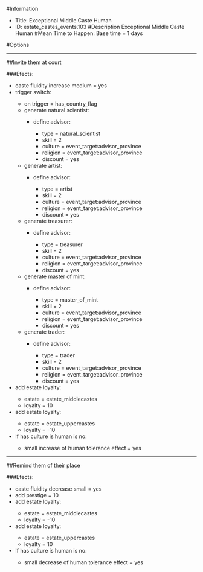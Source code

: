 #Information
 - Title: Exceptional Middle Caste Human
 - ID: estate_castes_events.103
#Description
Exceptional Middle Caste Human
#Mean Time to Happen:
Base time = 1 days

#Options

___
##Invite them at court

###Efects:<ul><li>caste fluidity increase medium = yes</li><li>trigger switch:</li><ul><li>on trigger = has_country_flag</li><li>generate natural scientist:</li><ul><li>define advisor:</li><ul><li>type = natural_scientist</li><li>skill = 2</li><li>culture = event_target:advisor_province</li><li>religion = event_target:advisor_province</li><li>discount = yes</li></ul></ul><li>generate artist:</li><ul><li>define advisor:</li><ul><li>type = artist</li><li>skill = 2</li><li>culture = event_target:advisor_province</li><li>religion = event_target:advisor_province</li><li>discount = yes</li></ul></ul><li>generate treasurer:</li><ul><li>define advisor:</li><ul><li>type = treasurer</li><li>skill = 2</li><li>culture = event_target:advisor_province</li><li>religion = event_target:advisor_province</li><li>discount = yes</li></ul></ul><li>generate master of mint:</li><ul><li>define advisor:</li><ul><li>type = master_of_mint</li><li>skill = 2</li><li>culture = event_target:advisor_province</li><li>religion = event_target:advisor_province</li><li>discount = yes</li></ul></ul><li>generate trader:</li><ul><li>define advisor:</li><ul><li>type = trader</li><li>skill = 2</li><li>culture = event_target:advisor_province</li><li>religion = event_target:advisor_province</li><li>discount = yes</li></ul></ul></ul><li>add estate loyalty:</li><ul><li>estate = estate_middlecastes</li><li>loyalty = 10</li></ul><li>add estate loyalty:</li><ul><li>estate = estate_uppercastes</li><li>loyalty = -10</li></ul><li>If has culture is human is no:</li><ul><li>small increase of human tolerance effect = yes</li></ul></ul>

___
##Remind them of their place

###Efects:<ul><li>caste fluidity decrease small = yes</li><li>add prestige = 10</li><li>add estate loyalty:</li><ul><li>estate = estate_middlecastes</li><li>loyalty = -10</li></ul><li>add estate loyalty:</li><ul><li>estate = estate_uppercastes</li><li>loyalty = 10</li></ul><li>If has culture is human is no:</li><ul><li>small decrease of human tolerance effect = yes</li></ul></ul>
